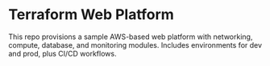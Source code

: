 # Terraform Web Platform

This repo provisions a sample AWS-based web platform with networking, compute, database, and monitoring modules.
Includes environments for dev and prod, plus CI/CD workflows.